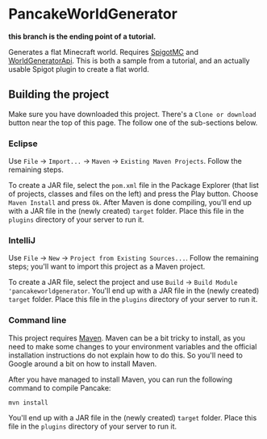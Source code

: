# PancakeWorldGenerator

**this branch is the ending point of a tutorial.**

Generates a flat Minecraft world. Requires [SpigotMC](https://www.spigotmc.org/) and [WorldGeneratorApi](https://github.com/rutgerkok/WorldGeneratorApi). This is both a sample from a tutorial, and an actually usable Spigot plugin to create a flat world.

## Building the project
Make sure you have downloaded this project. There's a `Clone or download` button near the top of this page. The follow one of the sub-sections below.

### Eclipse
Use `File` → `Import...` → `Maven` → `Existing Maven Projects`. Follow the remaining steps.

To create a JAR file, select the `pom.xml` file in the Package Explorer (that list of projects, classes and files on the left) and press the Play button. Choose `Maven Install` and press `Ok`. After Maven is done compiling, you'll end up with a JAR file in the (newly created) `target` folder. Place this file in the `plugins` directory of your server to run it.

### IntelliJ
Use `File` → `New` → `Project from Existing Sources...`. Follow the remaining steps; you'll want to import this project as a Maven project.

To create a JAR file, select the project and use `Build` → `Build Module 'pancakeworldgenerator`. You'll end up with a JAR file in the (newly created) `target` folder. Place this file in the `plugins` directory of your server to run it.

### Command line
This project requires [Maven](https://maven.apache.org/). Maven can be a bit tricky to install, as you need to make some changes to your environment variables and the official installation instructions do not explain how to do this. So you'll need to Google around a bit on how to install Maven.

After you have managed to install Maven, you can run the following command to compile Pancake:

`mvn install`

You'll end up with a JAR file in the (newly created) `target` folder. Place this file in the `plugins` directory of your server to run it.
